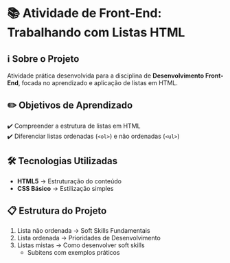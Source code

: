 # 📚 Atividade de Front-End: Trabalhando com Listas HTML

## ℹ️ Sobre o Projeto
Atividade prática desenvolvida para a disciplina de **Desenvolvimento Front-End**, focada no aprendizado e aplicação de listas em HTML.

## ✏️ Objetivos de Aprendizado

✔️ Compreender a estrutura de listas em HTML  
✔️ Diferenciar listas ordenadas (`<ol>`) e não ordenadas (`<ul>`)     

## 🛠️ Tecnologias Utilizadas
- **HTML5** → Estruturação do conteúdo
- **CSS Básico** → Estilização simples

## 📋 Estrutura do Projeto

1. Lista não ordenada → Soft Skills Fundamentais
2. Lista ordenada → Prioridades de Desenvolvimento 
3. Listas mistas → Como desenvolver soft skills
   - Subitens com exemplos práticos